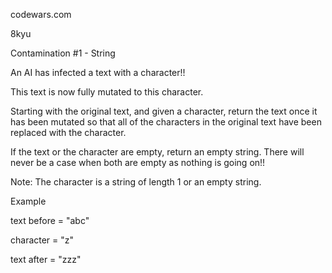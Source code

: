 codewars.com

8kyu

Contamination #1 - String

An AI has infected a text with a character!!

This text is now fully mutated to this character.

Starting with the original text, and given a character, return the text once it has been mutated so that all of the characters in the original text have been replaced with the character.

If the text or the character are empty, return an empty string.
There will never be a case when both are empty as nothing is going on!!

Note: The character is a string of length 1 or an empty string.

Example

text before = "abc"

character   = "z"

text after  = "zzz"

